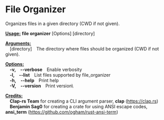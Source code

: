 # File Organizer

Organizes files in a given directory (CWD if not given).

<ins>**Usage:**</ins> **file organizer** [Options] [directory]

<ins>**Arguments:**</ins>\
&emsp;[directory]&emsp;The directory where files should be organized (CWD if not given).

<ins>**Options:**</ins>\
&emsp;**-v,&emsp;--verbose**&emsp;Enable verbosity\
&emsp;**-l,&emsp;--list**&emsp;List files supported by file_organizer\
&emsp;**-h,&emsp;--help**&emsp;Print help\
&emsp;**-V,&emsp;--version**&emsp;Print version\

<ins>**Credits:**</ins>\
&emsp;**Clap-rs Team** for creating a CLI argument parser, **clap** (https://clap.rs) \
&emsp;**Benjamin Sag0** for creating a crate for using ANSI escape codes, **ansi_term** (https://github.com/ogham/rust-ansi-term)
